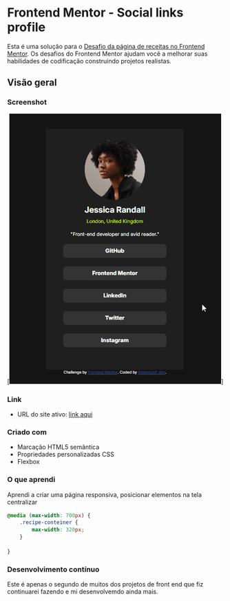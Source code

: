 # Frontend Mentor - Social links profile

Esta é uma solução para o [Desafio da página de receitas no Frontend Mentor](https://www.frontendmentor.io/challenges/recipe-page-KiTsR8QQKm). Os desafios do Frontend Mentor ajudam você a melhorar suas habilidades de codificação construindo projetos realistas.

## Visão geral

### Screenshot

[<img src="./assets/images/Rede-social-page.gif" alt="gif da tela inicial do projeto cordel">]


### Link


- URL do site ativo: [link aqui](https://andersonf-dev.github.io/social-links-profile-main/)



### Criado com

- Marcação HTML5 semântica
- Propriedades personalizadas CSS
- Flexbox



### O que aprendi

Aprendi a criar uma página responsiva, posicionar elementos na tela centralizar




```css
@media (max-width: 700px) {
    .recipe-conteiner {
        max-width: 320px;
    }

}
```

### Desenvolvimento contínuo

Este é apenas o segundo de muitos dos projetos de front end que fiz continuarei fazendo e mi desenvolvemdo ainda mais.
